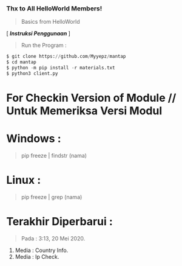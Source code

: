 ### Thx to All HelloWorld Members!
> Basics from HelloWorld

[ ***Instruksi Penggunaan*** ]

> Run the Program :
```python
$ git clone https://github.com/Myyepz/mantap
$ cd mantap
$ python -m pip install -r materials.txt
$ python3 client.py
```

# For Checkin Version of Module // Untuk Memeriksa Versi Modul

# Windows :
 > pip freeze | findstr (nama)

# Linux :
 > pip freeze | grep (nama)

# Terakhir Diperbarui : 
 > Pada : 3:13, 20 Mei 2020.
  1. Media : Country Info.
  2. Media : Ip Check.
